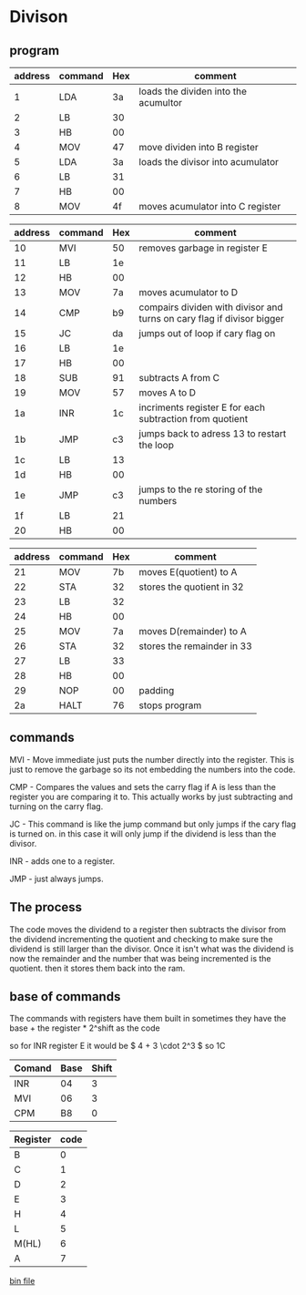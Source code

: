 # Divison

## program
| address | command | Hex |comment|
-----|--------|-------|---
1|LDA|3a| loads the dividen into the acumultor
2|LB|30|
3|HB|00|
4|MOV|47| move dividen into B register
5|LDA|3a| loads the divisor into acumulator
6|LB|31|
7|HB|00|
8|MOV|4f| moves acumulator into C register

| address | command | Hex | comment|
-----|--------|-------|----
10|MVI|50| removes garbage in register E
11|LB|1e| 
12|HB|00|
13|MOV|7a| moves acumulator to D
14|CMP|b9| compairs dividen with divisor and turns on cary flag if divisor bigger
15|JC|da| jumps out of loop if cary flag on
16|LB|1e|
17|HB|00|
18|SUB|91| subtracts A from C
19|MOV|57| moves A to D
1a|INR|1c| incriments register E for each subtraction from quotient
1b|JMP|c3| jumps back to adress 13 to restart the loop
1c|LB|13|
1d|HB|00|
1e|JMP|c3|  jumps to the re storing of the numbers
1f|LB|21|
20|HB|00|

| address | command | Hex |comment|
-----|--------|-------|---
21|MOV|7b| moves E(quotient) to A
22|STA|32|  stores the quotient in 32
23|LB|32| 
24|HB|00|
25|MOV|7a| moves D(remainder) to A
26|STA|32| stores the remainder in 33 
27|LB|33|
28|HB|00|
29|NOP|00| padding
2a|HALT|76| stops program


## commands

MVI - Move immediate just puts the number directly into the register. This is just to remove the garbage so its not embedding the numbers into the code.

CMP - Compares the values and sets the carry flag if A is less than the register you are comparing it to. This actually works by just subtracting and turning on the carry flag.

JC - This command is like the jump command but only jumps if the cary flag is turned on. in this case it will only jump if the dividend is less than the divisor.

INR - adds one to a register.

JMP - just always jumps.

## The process

The code moves the dividend to a register then subtracts the divisor from the dividend incrementing the quotient and checking to make sure the dividend is still larger than the divisor. Once it isn't what was the dividend is now the remainder and the number that was being incremented is the quotient. then it stores them back into the ram.

## base of commands

The commands with registers have them built in sometimes they have the base + the register * 2^shift as the code

so for INR register E it would be $ 4 + 3  \cdot  2^3 $  so 1C

|Comand|Base|Shift
---|----|--
INR|04|3
MVI|06|3
CPM|B8|0

Register|code
----|----
B|0
C|1
D|2
E|3
H|4
L|5
M(HL)|6
A|7


[bin file](https://github.com/alexhamill/CSC215/blob/main/binfiles/division.bin)